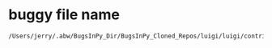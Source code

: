# buggy file name

```text
/Users/jerry/.abw/BugsInPy_Dir/BugsInPy_Cloned_Repos/luigi/luigi/contrib/redshift.py
```